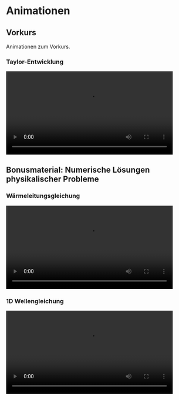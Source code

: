 # Animationen

## Vorkurs

Animationen zum Vorkurs.

### Taylor-Entwicklung

<div>
	<video autoplay data-autoplay width="90%" src="index_media/taylor_HD.mp4" loop="true"><video>
</div>

## Bonusmaterial: Numerische Lösungen physikalischer Probleme

### Wärmeleitungsgleichung

<div>
	<video autoplay data-autoplay width="90%" src="index_media/heat_equation.mp4" loop="true"><video>
</div>


### 1D Wellengleichung

<div>
	<video autoplay data-autoplay width="90%" src="index_media/tsunami3.mp4" loop="true"><video>
</div>